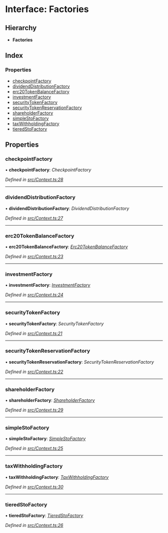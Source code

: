 # Interface: Factories

## Hierarchy

* **Factories**

## Index

### Properties

* [checkpointFactory](_context_.factories.md#checkpointfactory)
* [dividendDistributionFactory](_context_.factories.md#dividenddistributionfactory)
* [erc20TokenBalanceFactory](_context_.factories.md#erc20tokenbalancefactory)
* [investmentFactory](_context_.factories.md#investmentfactory)
* [securityTokenFactory](_context_.factories.md#securitytokenfactory)
* [securityTokenReservationFactory](_context_.factories.md#securitytokenreservationfactory)
* [shareholderFactory](_context_.factories.md#shareholderfactory)
* [simpleStoFactory](_context_.factories.md#simplestofactory)
* [taxWithholdingFactory](_context_.factories.md#taxwithholdingfactory)
* [tieredStoFactory](_context_.factories.md#tieredstofactory)

## Properties

###  checkpointFactory

• **checkpointFactory**: *CheckpointFactory*

*Defined in [src/Context.ts:28](https://github.com/PolymathNetwork/polymath-sdk/blob/73ecb26/src/Context.ts#L28)*

___

###  dividendDistributionFactory

• **dividendDistributionFactory**: *DividendDistributionFactory*

*Defined in [src/Context.ts:27](https://github.com/PolymathNetwork/polymath-sdk/blob/73ecb26/src/Context.ts#L27)*

___

###  erc20TokenBalanceFactory

• **erc20TokenBalanceFactory**: *[Erc20TokenBalanceFactory](../classes/entities.factories.erc20tokenbalancefactory.md)*

*Defined in [src/Context.ts:23](https://github.com/PolymathNetwork/polymath-sdk/blob/73ecb26/src/Context.ts#L23)*

___

###  investmentFactory

• **investmentFactory**: *[InvestmentFactory](../classes/entities.factories.investmentfactory.md)*

*Defined in [src/Context.ts:24](https://github.com/PolymathNetwork/polymath-sdk/blob/73ecb26/src/Context.ts#L24)*

___

###  securityTokenFactory

• **securityTokenFactory**: *SecurityTokenFactory*

*Defined in [src/Context.ts:21](https://github.com/PolymathNetwork/polymath-sdk/blob/73ecb26/src/Context.ts#L21)*

___

###  securityTokenReservationFactory

• **securityTokenReservationFactory**: *SecurityTokenReservationFactory*

*Defined in [src/Context.ts:22](https://github.com/PolymathNetwork/polymath-sdk/blob/73ecb26/src/Context.ts#L22)*

___

###  shareholderFactory

• **shareholderFactory**: *[ShareholderFactory](../classes/entities.factories.shareholderfactory.md)*

*Defined in [src/Context.ts:29](https://github.com/PolymathNetwork/polymath-sdk/blob/73ecb26/src/Context.ts#L29)*

___

###  simpleStoFactory

• **simpleStoFactory**: *[SimpleStoFactory](../classes/entities.factories.simplestofactory.md)*

*Defined in [src/Context.ts:25](https://github.com/PolymathNetwork/polymath-sdk/blob/73ecb26/src/Context.ts#L25)*

___

###  taxWithholdingFactory

• **taxWithholdingFactory**: *[TaxWithholdingFactory](../classes/entities.factories.taxwithholdingfactory.md)*

*Defined in [src/Context.ts:30](https://github.com/PolymathNetwork/polymath-sdk/blob/73ecb26/src/Context.ts#L30)*

___

###  tieredStoFactory

• **tieredStoFactory**: *[TieredStoFactory](../classes/entities.factories.tieredstofactory.md)*

*Defined in [src/Context.ts:26](https://github.com/PolymathNetwork/polymath-sdk/blob/73ecb26/src/Context.ts#L26)*
